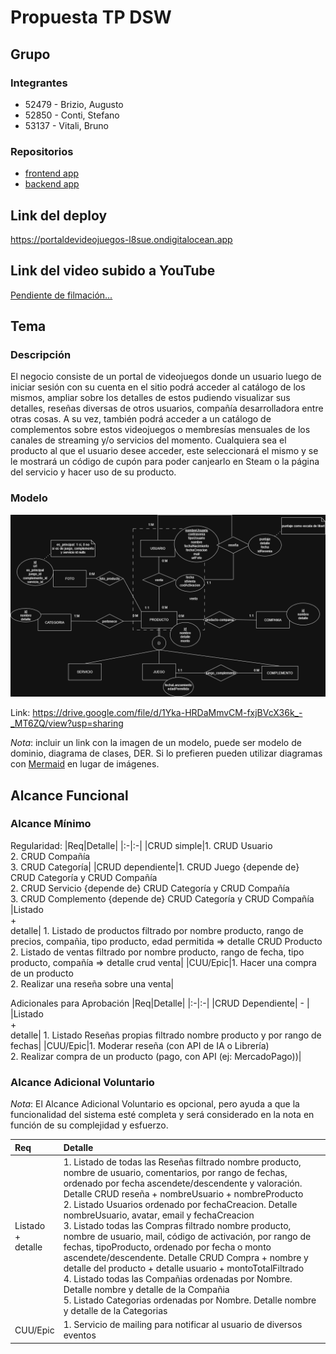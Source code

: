 # Propuesta TP DSW

## Grupo

### Integrantes

- 52479 - Brizio, Augusto
- 52850 - Conti, Stefano
- 53137 - Vitali, Bruno

### Repositorios

- [frontend app](https://github.com/pepicont/desarrollo-FE-tp)
- [backend app](https://github.com/pepicont/desarrollo-BE-tp)


## Link del deploy

<a href="https://portaldevideojuegos-l8sue.ondigitalocean.app"><u>https://portaldevideojuegos-l8sue.ondigitalocean.app</u></a>

## Link del video subido a YouTube

<a href="link_video"><u>Pendiente de filmación...</u></a>

## Tema

### Descripción

El negocio consiste de un portal de videojuegos donde un usuario luego de iniciar sesión con su cuenta en el sitio podrá acceder al catálogo de los mismos, ampliar sobre los detalles de estos pudiendo visualizar sus detalles, reseñas diversas de otros usuarios, compañía desarrolladora entre otras cosas. A su vez, también podrá acceder a un catálogo de complementos sobre estos videojuegos o membresías mensuales de los canales de streaming y/o servicios del momento. Cualquiera sea el producto al que el usuario desee acceder, este seleccionará el mismo y se le mostrará un código de cupón para poder canjearlo en Steam o la página del servicio y hacer uso de su producto.

### Modelo

![imagenDelModelo](assets/DER_portalvideojuegos.png)

Link: https://drive.google.com/file/d/1Yka-HRDaMmvCM-fxjBVcX36k_-_MT6ZQ/view?usp=sharing

_Nota_: incluir un link con la imagen de un modelo, puede ser modelo de dominio, diagrama de clases, DER. Si lo prefieren pueden utilizar diagramas con [Mermaid](https://mermaid.js.org) en lugar de imágenes.

## Alcance Funcional

### Alcance Mínimo

Regularidad:
|Req|Detalle|
|:-|:-|
|CRUD simple|1. CRUD Usuario<br>2. CRUD Compañía<br>3. CRUD Categoría|
|CRUD dependiente|1. CRUD Juego {depende de} CRUD Categoría y CRUD Compañía<br>2. CRUD Servicio {depende de} CRUD Categoría y CRUD Compañía <br>3. CRUD Complemento {depende de} CRUD Categoría y CRUD Compañía
|Listado<br>+<br>detalle| 1. Listado de productos filtrado por nombre producto, rango de precios, compañia, tipo producto, edad permitida => detalle CRUD Producto <br> 2. Listado de ventas filtrado por nombre producto, rango de fecha, tipo producto, compañía => detalle crud venta|
|CUU/Epic|1. Hacer una compra de un producto <br>2. Realizar una reseña sobre una venta|

Adicionales para Aprobación
|Req|Detalle|
|:-|:-|
|CRUD Dependiente| - |
|Listado<br>+<br>detalle| 1. Listado Reseñas propias filtrado nombre producto y por rango de fechas|
|CUU/Epic|1. Moderar reseña (con API de IA o Librería)<br>2. Realizar compra de un producto (pago, con API (ej: MercadoPago))|

### Alcance Adicional Voluntario

_Nota_: El Alcance Adicional Voluntario es opcional, pero ayuda a que la funcionalidad del sistema esté completa y será considerado en la nota en función de su complejidad y esfuerzo.

| Req                     | Detalle                                                                                                                                                                                                                                                                                                                                                                                                                                                                                                                                                                                                                                                                                                                                                                                                                      |
| :---------------------- | :--------------------------------------------------------------------------------------------------------------------------------------------------------------------------------------------------------------------------------------------------------------------------------------------------------------------------------------------------------------------------------------------------------------------------------------------------------------------------------------------------------------------------------------------------------------------------------------------------------------------------------------------------------------------------------------------------------------------------------------------------------------------------------------------------------------------------- |
| Listado<br>+<br>detalle | 1. Listado de todas las Reseñas filtrado nombre producto, nombre de usuario, comentarios, por rango de fechas, ordenado por fecha ascendete/descendente y valoración. Detalle CRUD reseña + nombreUsuario + nombreProducto <br> 2. Listado Usuarios ordenado por fechaCreacion. Detalle nombreUsuario, avatar, email y fechaCreacion <br> 3. Listado todas las Compras filtrado nombre producto, nombre de usuario, mail, código de activación, por rango de fechas, tipoProducto, ordenado por fecha o monto ascendete/descendente. Detalle CRUD Compra + nombre y detalle del producto + detalle usuario + montoTotalFiltrado <br> 4. Listado todas las Compañias ordenadas por Nombre. Detalle nombre y detalle de la Compañia <br> 5. Listado Categorias ordenadas por Nombre. Detalle nombre y detalle de la Categorias |
| CUU/Epic                | 1. Servicio de mailing para notificar al usuario de diversos eventos                                                                                                                                                                                                                                                                                                                                                                                                                                                                                                                                                                                                                                                                                                                                                         |
